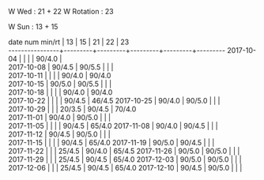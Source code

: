 W Wed      : 21 + 22
W Rotation : 23

W Sun      : 13 + 15

date num min/rt |    13   |    15   |    21   |    22   |    23     
----------------+---------+---------+---------+---------+---------
2017-10-04      |         |         |         |  90/4.0 |                 
2017-10-08      |  90/4.5 |  90/5.5 |         |         |                
2017-10-11      |         |         |         |  90/4.0 |  90/4.0      
2017-10-15      |  90/5.0 |  90/5.5 |         |         |                
2017-10-18      |         |         |         |  90/4.0 |  90/4.0         
2017-10-22      |         |         |         |  90/4.5 |  46/4.5
2017-10-25      |  90/4.0 |  90/5.0 |         |         |                 
2017-10-29      |         |         |  20/3.5 |  90/4.5 |  70/4.0         
2017-11-01      |  90/4.0 |  90/5.0 |         |         |                 
2017-11-05      |         |         |         |  90/4.5 |  65/4.0
2017-11-08      |  90/4.0 |  90/4.5 |         |         |                 
2017-11-12      |  90/4.5 |  90/5.0 |         |         |               
2017-11-15      |         |         |         |  90/4.5 |  65/4.0
2017-11-19      |  90/5.0 |  90/4.5 |         |         |        
2017-11-22      |         |         |  25/4.5 |  90/4.0 |  65/4.5
2017-11-26      |  90/5.0 |  90/5.0 |         |         |        
2017-11-29      |         |         |  25/4.5 |  90/4.5 |  65/4.0
2017-12-03      |  90/5.0 |  90/5.0 |         |         |        
2017-12-06      |         |         |  25/4.5 |  90/4.5 |  65/4.0
2017-12-10      |  90/4.5 |  90/5.0 |         |         |        

